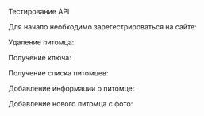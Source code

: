 Тестирование API

Для начало необходимо зарегестрироваться на сайте:

Удаление питомца:

Получение ключа:

Получение списка питомцев:

Добавление информации о питомце:

Добавление нового питомца с фото:
